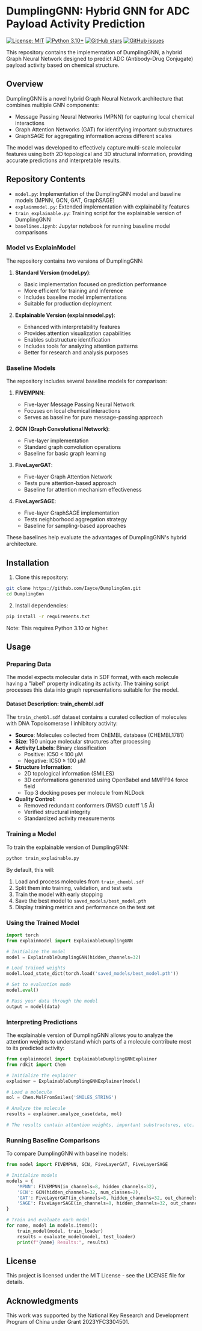 # DumplingGNN: Hybrid GNN for ADC Payload Activity Prediction

[![License: MIT](https://img.shields.io/badge/License-MIT-yellow.svg)](https://opensource.org/licenses/MIT)
[![Python 3.10+](https://img.shields.io/badge/python-3.10+-blue.svg)](https://www.python.org/downloads/release/python-3100/)
[![GitHub stars](https://img.shields.io/github/stars/Iayce/DumplingGnn.svg)](https://github.com/Iayce/DumplingGnn/stargazers)
[![GitHub issues](https://img.shields.io/github/issues/Iayce/DumplingGnn.svg)](https://github.com/Iayce/DumplingGnn/issues)

This repository contains the implementation of DumplingGNN, a hybrid Graph Neural Network designed to predict ADC (Antibody-Drug Conjugate) payload activity based on chemical structure.

## Overview

DumplingGNN is a novel hybrid Graph Neural Network architecture that combines multiple GNN components:
- Message Passing Neural Networks (MPNN) for capturing local chemical interactions
- Graph Attention Networks (GAT) for identifying important substructures
- GraphSAGE for aggregating information across different scales

The model was developed to effectively capture multi-scale molecular features using both 2D topological and 3D structural information, providing accurate predictions and interpretable results.

## Repository Contents

- `model.py`: Implementation of the DumplingGNN model and baseline models (MPNN, GCN, GAT, GraphSAGE)
- `explainmodel.py`: Extended implementation with explainability features
- `train_explainable.py`: Training script for the explainable version of DumplingGNN
- `baselines.ipynb`: Jupyter notebook for running baseline model comparisons

### Model vs ExplainModel

The repository contains two versions of DumplingGNN:

1. **Standard Version (model.py)**:
   - Basic implementation focused on prediction performance
   - More efficient for training and inference
   - Includes baseline model implementations
   - Suitable for production deployment

2. **Explainable Version (explainmodel.py)**:
   - Enhanced with interpretability features
   - Provides attention visualization capabilities
   - Enables substructure identification
   - Includes tools for analyzing attention patterns
   - Better for research and analysis purposes

### Baseline Models

The repository includes several baseline models for comparison:

1. **FIVEMPNN**:
   - Five-layer Message Passing Neural Network
   - Focuses on local chemical interactions
   - Serves as baseline for pure message-passing approach

2. **GCN (Graph Convolutional Network)**:
   - Five-layer implementation
   - Standard graph convolution operations
   - Baseline for basic graph learning

3. **FiveLayerGAT**:
   - Five-layer Graph Attention Network
   - Tests pure attention-based approach
   - Baseline for attention mechanism effectiveness

4. **FiveLayerSAGE**:
   - Five-layer GraphSAGE implementation
   - Tests neighborhood aggregation strategy
   - Baseline for sampling-based approaches

These baselines help evaluate the advantages of DumplingGNN's hybrid architecture.

## Installation

1. Clone this repository:
```bash
git clone https://github.com/Iayce/DumplingGnn.git
cd DumplingGnn
```

2. Install dependencies:
```bash
pip install -r requirements.txt
```

Note: This requires Python 3.10 or higher.

## Usage

### Preparing Data

The model expects molecular data in SDF format, with each molecule having a "label" property indicating its activity. The training script processes this data into graph representations suitable for the model.

#### Dataset Description: train_chembl.sdf

The `train_chembl.sdf` dataset contains a curated collection of molecules with DNA Topoisomerase I inhibitory activity:

- **Source**: Molecules collected from ChEMBL database (CHEMBL1781)
- **Size**: 190 unique molecular structures after processing
- **Activity Labels**: Binary classification
  - Positive: IC50 < 100 µM
  - Negative: IC50 ≥ 100 µM
- **Structure Information**:
  - 2D topological information (SMILES)
  - 3D conformations generated using OpenBabel and MMFF94 force field
  - Top 3 docking poses per molecule from NLDock
- **Quality Control**:
  - Removed redundant conformers (RMSD cutoff 1.5 Å)
  - Verified structural integrity
  - Standardized activity measurements

### Training a Model

To train the explainable version of DumplingGNN:

```bash
python train_explainable.py
```

By default, this will:
1. Load and process molecules from `train_chembl.sdf`
2. Split them into training, validation, and test sets
3. Train the model with early stopping
4. Save the best model to `saved_models/best_model.pth`
5. Display training metrics and performance on the test set

### Using the Trained Model

```python
import torch
from explainmodel import ExplainableDumplingGNN

# Initialize the model
model = ExplainableDumplingGNN(hidden_channels=32)

# Load trained weights
model.load_state_dict(torch.load('saved_models/best_model.pth'))

# Set to evaluation mode
model.eval()

# Pass your data through the model
output = model(data)
```

### Interpreting Predictions

The explainable version of DumplingGNN allows you to analyze the attention weights to understand which parts of a molecule contribute most to its predicted activity:

```python
from explainmodel import ExplainableDumplingGNNExplainer
from rdkit import Chem

# Initialize the explainer
explainer = ExplainableDumplingGNNExplainer(model)

# Load a molecule
mol = Chem.MolFromSmiles('SMILES_STRING')

# Analyze the molecule
results = explainer.analyze_case(data, mol)

# The results contain attention weights, important substructures, etc.
```

### Running Baseline Comparisons

To compare DumplingGNN with baseline models:

```python
from model import FIVEMPNN, GCN, FiveLayerGAT, FiveLayerSAGE

# Initialize models
models = {
    'MPNN': FIVEMPNN(in_channels=8, hidden_channels=32),
    'GCN': GCN(hidden_channels=32, num_classes=2),
    'GAT': FiveLayerGAT(in_channels=8, hidden_channels=32, out_channels=2),
    'SAGE': FiveLayerSAGE(in_channels=8, hidden_channels=32, out_channels=2)
}

# Train and evaluate each model
for name, model in models.items():
    train_model(model, train_loader)
    results = evaluate_model(model, test_loader)
    print(f"{name} Results:", results)
```

## License

This project is licensed under the MIT License - see the LICENSE file for details.

## Acknowledgments

This work was supported by the National Key Research and Development Program of China under Grant 2023YFC3304501. 